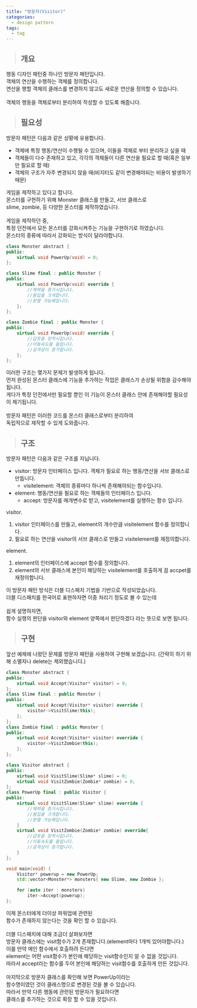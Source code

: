 ```yaml
---
title: "방문자(Visitor)"
categories:
  - design pattern
tags:
  - tag
---
```

> ## 개요

행동 디자인 패턴중 하나인 방문자 패턴입니다.<br>
객채의 연산을 수행하는 객체를 정의합니다.<br>
연산을 행할 객체의 클래스를 변경하지 않고도 새로운 연산을 정의할 수 있습니다.<br>
<br>
객체의 행동을 객체로부터 분리하여 작성할 수 있도록 해줍니다.
> ## 필요성

방문자 패턴은 다음과 같은 상황에 유용합니다.
- 객체에 특정 행동/연산이 수행될 수 있으며, 이들을 객체로 부터 분리하고 싶을 때
- 객체들이 다수 존재하고 있고, 각각의 객체들이 다른 연산을 필요로 할 때(혹은 일부만 필요로 할 때)
- 객체의 구조가 자주 변경되지 않을 때(비지터도 같이 변경해야되는 비용이 발생하기 때문)

게임을 제작하고 있다고 합니다.<br>
몬스터를 구현하기 위해 Monster 클래스를 만들고, 서브 클래스로<br>
slime, zombie, 등 다양한 몬스터를 제작하였습니다.<br>
<br>
게임을 제작하던 중,<br>
특정 던전에서 모든 몬스터를 강화시켜주는 기능을 구현하기로 하였습니다.<br>
몬스터의 종류에 따라서 강화되는 방식이 달라야합니다.
```cpp
class Monster abstract {
public:
	virtual void PowerUp(void) = 0;
};
```
```cpp
class Slime final : public Monster {
public:
	virtual void PowerUp(void) override {
		//체력을 증가시킵니다.
		//몸집을 크게합니다.
		//분열 가능해집니다.
	};
};
```
```cpp
class Zombie final : public Monster {
public:
	virtual void PowerUp(void) override {
		//갑옷을 장착시킵니다.
		//이동속도를 올립니다.
		//공격성이 증가합니다.
	};
};
```
이러한 구조는 몇가지 문제가 발생하게 됩니다.<br>
먼저 완성된 몬스터 클래스에 기능을 추가하는 작업은 클래스가 손상될 위험을 감수해야됩니다.<br>
게다가 특정 던전에서만 필요할 뿐인 이 기능이 몬스터 클래스 안에 존재해야할 필요성이 제기됩니다.<br>
<br>
방문자 패턴은 이러한 코드를 몬스터 클래스로부터 분리하여<br>
독립적으로 제작할 수 있게 도와줍니다.
> ## 구조

방문자 패턴은 다음과 같은 구조를 지닙니다.
- visitor: 방문자 인터페이스 입니다. 객체가 필요로 하는 행동/연산을 서브 클래스로 만듭니다.
  - visitelement: 객체의 종류마다 하나씩 존재해야되는 함수입니다.
- element: 행동/연산을 필요로 하는 객체들의 인터페이스 입니다.
  - accept: 방문자를 매개변수로 받고, visitelement를 실행하는 함수 입니다.

visitor.
1. visitor 인터페이스를 만들고, element의 개수만큼 visitelement 함수를 정의합니다.
2. 필요로 하는 연산을 visitor의 서브 클래스로 만들고 visitelement를 재정의합니다.

element.
1. element의 인터페이스에 accept 함수를 정의합니다. 
2. element의 서브 클래스에 본인이 해당하는 visitelement를 호출하게 끔 accpet를 재정의합니다.

이 방문자 패턴 방식은 더블 디스패치 기법을 기반으로 작성되었습니다.<br>
더블 디스패치를 한국어로 표현하자면 이중 처리기 정도로 볼 수 있는데<br>
<br>
쉽게 설명하자면,<br>
함수 실행의 판단을 visitor와 element 양쪽에서 판단하겠다 라는 뜻으로 보면 됩니다.
> ## 구현

앞선 예제에 나왔던 문제를 방문자 패턴을 사용하여 구현해 보겠습니다.
(간략히 하기 위해 소멸자나 delete는 제외했습니다.)
```cpp
class Monster abstract {
public:
	virtual void Accept(Visitor* visitor) = 0;
};
class Slime final : public Monster {
public:
	virtual void Accept(Visitor* visitor) override {
		visitor->VisitSlime(this);
	};
};
class Zombie final : public Monster {
public:
	virtual void Accept(Visitor* visitor) override {
		visitor->VisitZombie(this);
	};
};
```
```cpp
class Visitor abstract {
public:
	virtual void VisitSlime(Slime* slime) = 0;
	virtual void VisitZombie(Zombie* zombie) = 0;
};
class PowerUp final : public Visitor {
public:
	virtual void VisitSlime(Slime* slime) override {
		//체력을 증가시킵니다.
		//몸집을 크게합니다.
		//분열 가능해집니다.
	}
	virtual void VisitZombie(Zombie* zombie) override{
		//갑옷을 장착시킵니다.
		//이동속도를 올립니다.
		//공격성이 증가합니다.
	}
};
```
```cpp
void main(void) {
	Visitor* powerup = new PowerUp;
	std::vector<Monster*> monsters{ new Slime, new Zombie };

	for (auto iter : monsters)
		iter->Accept(powerup);
};
```
이제 몬스터에게 더이상 파워업에 관련된<br>
함수가 존재하지 않는다는 것을 확인 할 수 있습니다.<br>
<br>
더블 디스패치에 대해 조금더 살펴보자면<br>
방문자 클래스에는 visit함수가 2개 존재합니다.(element마다 1개씩 있어야합니다.)<br>
이를 만약 메인 함수에서 호출하려 든다면<br>
element는 어떤 visit함수가 본인에 해당하는 visit함수인지 알 수 없을 것입니다.<br>
따라서 accept라는 함수를 두어 본인에 해당하는 visit함수를 호출하게 만든 것입니다.<br>
<br>
마지막으로 방문자 클래스를 확인해 보면 PowerUp이라는<br>
함수명이였던 것이 클래스명으로 변경된 것을 볼 수 있습니다.<br>
따라서 만약 다른 행동에 관련된 방문자가 필요하다면<br>
클래스를 추가하는 것으로 확장 할 수 있을 것입니다.
